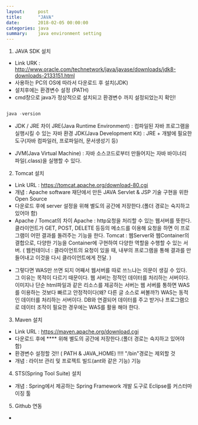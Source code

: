 ```yaml
---
layout:     post
title:      "JAVA"
date:       2018-02-05 00:00:00
categories: java
summary:    java environment setting
---
```


1. JAVA SDK 설치
- Link URK : http://www.oracle.com/technetwork/java/javase/downloads/jdk8-downloads-2133151.html 
- 사용하는 PC의 OS에 따라서 다운로드 후 설치(JDK)
- 설치후에는 환경변수 설정 (PATH)
- cmd창으로 java가 정상적으로 설치되고 환경변수 까지 설정되었는지 확인!

```javascript

java -version

```

- JDK / JRE 차이
JRE(Java Runtime Environment) : 컴파일된 자바 프로그램을 실행시킬 수 있는 자바 환경
JDK(Java Development Kit) : JRE + 개발에 필요한 도구(자바 컴파일러, 프로파일러, 문서생성기 등)
* JVM(Java Virtual Machine) : 자바 소스코드로부터 만들어지는 자바 바이너리 파일(.class)을 실행할 수 있다.  

2. Tomcat 설치
- Link URL : https://tomcat.apache.org/download-80.cgi
- 개념 : Apache software 재단에서 만든 JAVA Servlet & JSP 기술 구현을 위한 Open Source
- 다운로드 후에 server 설정을 위해 별도의 공간에 저장한다.(폴더 경로는 숙지하고 있어야 함)
- Apache / Tomcat의 차이
Apache : http요청을 처리할 수 있는 웹서버를 뜻한다. 클라이언트가 GET, POST, DELETE 등등의 메소드를 이용해 요청을 하면 이 프로그램이 어떤 결과를 돌려주는 기능을 한다.
Tomcat : 웹Server와 웹Container의 결합으로, 다양한 기능을 Container에 구현하여 다양한 역할을 수행할 수 있는 서버.
( 웹컨테이너 : 클라이언트의 요청이 있을 때, 내부의 프로그램을 통해 결과를 만들어내고 이것을 다시 클라이언트에게 전달. )

* 그렇다면 WAS만 쓰면 되지 어째서 웹서버를 따로 쓰느냐는 의문이 생길 수 있다. 그 이유는 목적이 다르기 때문이다. 웹 서버는 정적인 데이터를 처리하는 서버이다. 이미지나 단순 html파일과 같은 리소스를 제공하는 서버는 웹 서버를 통하면 WAS를 이용하는 것보다 빠르고 안정적이다(왜? 다른 글 소스로 써볼까?) WAS는 동적인 데이터를 처리하는 서버이다. DB와 연결되어 데이터를 주고 받거나 프로그램으로 데이터 조작이 필요한 경우에는 WAS를 활용 해야 한다.

3. Maven 설치
- Link URL : https://maven.apache.org/download.cgi
- 다운로드 후에 **** 위해 별도의 공간에 저장한다.(폴더 경로는 숙지하고 있어야 함)
- 환경변수 설정할 것!! ( PATH & JAVA_HOME) !!!! "/bin"경로는 제외할 것
- 개념 : 라이브 관리 및 프로젝트 빌드(ant와 같은 기능) 기능

4. STS(Spring Tool Suite) 설치
- 개념 : Spring에서 제공하는 Spring Framework 개발 도구로 Eclipse를 커스터마이징 툴

5. Github 연동
- 
